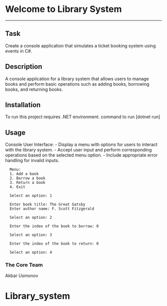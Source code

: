 # Welcome to Library System
***

## Task
  Create a console application that simulates a ticket booking system using events in C#.

## Description
  A console application for a library system that allows users to manage books and perform 
  basic operations such as adding books, borrowing books, and returning books.

## Installation
  To run this project requires .NET environment.
  command to run [dotnet run]

## Usage
  Console User Interface:
    - Display a menu with options for users to interact with the library system.
    - Accept user input and perform corresponding operations based on the selected menu option.
    - Include appropriate error handling for invalid inputs.

 
      Menu:
      1. Add a book
      2. Borrow a book
      3. Return a book
      4. Exit
      
      Select an option: 1
      
      Enter book title: The Great Gatsby
      Enter author name: F. Scott Fitzgerald
      
      Select an option: 2
      
      Enter the index of the book to borrow: 0
      
      Select an option: 3
      
      Enter the index of the book to return: 0
      
      Select an option: 4
  

### The Core Team
Akbar Usmonov

# Library_system
